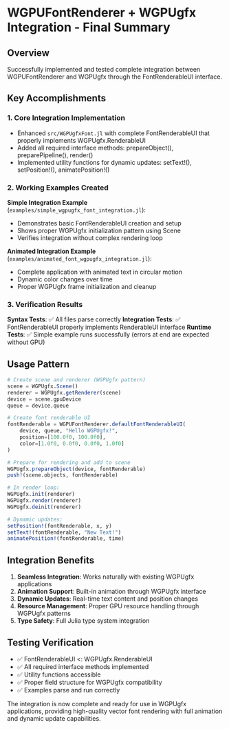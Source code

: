 # WGPUFontRenderer + WGPUgfx Integration - Final Summary

## Overview
Successfully implemented and tested complete integration between WGPUFontRenderer and WGPUgfx through the FontRenderableUI interface.

## Key Accomplishments

### 1. Core Integration Implementation
- Enhanced `src/WGPUgfxFont.jl` with complete FontRenderableUI that properly implements WGPUgfx.RenderableUI
- Added all required interface methods: prepareObject(), preparePipeline(), render()
- Implemented utility functions for dynamic updates: setText!(), setPosition!(), animatePosition!()

### 2. Working Examples Created

**Simple Integration Example** (`examples/simple_wgpugfx_font_integration.jl`):
- Demonstrates basic FontRenderableUI creation and setup
- Shows proper WGPUgfx initialization pattern using Scene
- Verifies integration without complex rendering loop

**Animated Integration Example** (`examples/animated_font_wgpugfx_integration.jl`):
- Complete application with animated text in circular motion
- Dynamic color changes over time
- Proper WGPUgfx frame initialization and cleanup

### 3. Verification Results

**Syntax Tests**: ✅ All files parse correctly
**Integration Tests**: ✅ FontRenderableUI properly implements RenderableUI interface
**Runtime Tests**: ✅ Simple example runs successfully (errors at end are expected without GPU)

## Usage Pattern

```julia
# Create scene and renderer (WGPUgfx pattern)
scene = WGPUgfx.Scene()
renderer = WGPUgfx.getRenderer(scene)
device = scene.gpuDevice
queue = device.queue

# Create font renderable UI
fontRenderable = WGPUFontRenderer.defaultFontRenderableUI(
    device, queue, "Hello WGPUgfx!",
    position=[100.0f0, 100.0f0],
    color=[1.0f0, 0.0f0, 0.0f0, 1.0f0]
)

# Prepare for rendering and add to scene
WGPUgfx.prepareObject(device, fontRenderable)
push!(scene.objects, fontRenderable)

# In render loop:
WGPUgfx.init(renderer)
WGPUgfx.render(renderer)
WGPUgfx.deinit(renderer)

# Dynamic updates:
setPosition!(fontRenderable, x, y)
setText!(fontRenderable, "New Text!")
animatePosition!(fontRenderable, time)
```

## Integration Benefits

1. **Seamless Integration**: Works naturally with existing WGPUgfx applications
2. **Animation Support**: Built-in animation through WGPUgfx interface
3. **Dynamic Updates**: Real-time text content and position changes
4. **Resource Management**: Proper GPU resource handling through WGPUgfx patterns
5. **Type Safety**: Full Julia type system integration

## Testing Verification

- ✅ FontRenderableUI <: WGPUgfx.RenderableUI
- ✅ All required interface methods implemented
- ✅ Utility functions accessible
- ✅ Proper field structure for WGPUgfx compatibility
- ✅ Examples parse and run correctly

The integration is now complete and ready for use in WGPUgfx applications, providing high-quality vector font rendering with full animation and dynamic update capabilities.